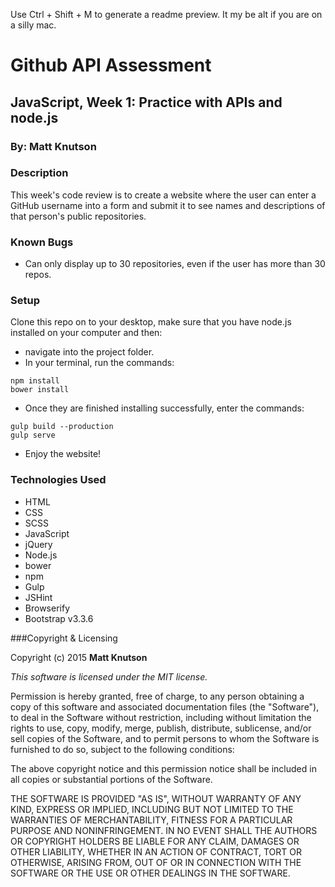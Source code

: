 Use Ctrl + Shift + M to generate a readme preview. It my be alt if you are on a silly mac.

# Github API Assessment

## JavaScript, Week 1: Practice with APIs and node.js

### By: Matt Knutson

### Description

This week's code review is to create a website where the user can enter a GitHub username into a form and submit it to see names and descriptions of that person's public repositories.

### Known Bugs

* Can only display up to 30 repositories, even if the user has more than 30 repos.

### Setup

Clone this repo on to your desktop, make sure that you have node.js installed on your computer and then:
* navigate into the project folder.
* In your terminal, run the commands:
```shell
npm install
bower install
```
* Once they are finished installing successfully, enter the commands:
```shell
gulp build --production
gulp serve
```
* Enjoy the website!

### Technologies Used
* HTML
* CSS
* SCSS
* JavaScript
* jQuery
* Node.js
* bower
* npm
* Gulp
* JSHint
* Browserify
* Bootstrap v3.3.6

###Copyright & Licensing

Copyright (c) 2015 **Matt Knutson**

*This software is licensed under the MIT license.*

Permission is hereby granted, free of charge, to any person obtaining a copy
of this software and associated documentation files (the "Software"), to deal
in the Software without restriction, including without limitation the rights
to use, copy, modify, merge, publish, distribute, sublicense, and/or sell
copies of the Software, and to permit persons to whom the Software is
furnished to do so, subject to the following conditions:

The above copyright notice and this permission notice shall be included in
all copies or substantial portions of the Software.

THE SOFTWARE IS PROVIDED "AS IS", WITHOUT WARRANTY OF ANY KIND, EXPRESS OR
IMPLIED, INCLUDING BUT NOT LIMITED TO THE WARRANTIES OF MERCHANTABILITY,
FITNESS FOR A PARTICULAR PURPOSE AND NONINFRINGEMENT. IN NO EVENT SHALL THE
AUTHORS OR COPYRIGHT HOLDERS BE LIABLE FOR ANY CLAIM, DAMAGES OR OTHER
LIABILITY, WHETHER IN AN ACTION OF CONTRACT, TORT OR OTHERWISE, ARISING FROM,
OUT OF OR IN CONNECTION WITH THE SOFTWARE OR THE USE OR OTHER DEALINGS IN
THE SOFTWARE.
